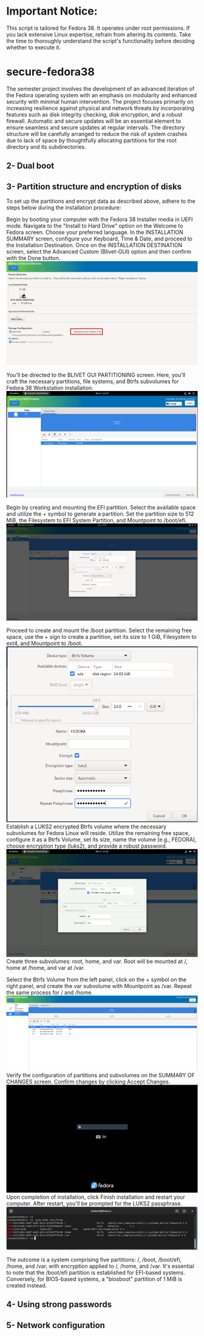 # Important Notice:
This script is tailored for Fedora 38. It operates under root permissions. If you lack extensive Linux expertise, refrain from altering its contents. Take the time to thoroughly understand the script's functionality before deciding whether to execute it.

# secure-fedora38


The semester project involves the development of an advanced iteration of the Fedora operating system with an emphasis on modularity and enhanced security with minimal human intervention. The project focuses primarily on increasing resilience against physical and network threats by incorporating features such as disk integrity checking, disk encryption, and a robust firewall.
Automatic and secure updates will be an essential element to ensure seamless and secure updates at regular intervals. The directory structure will be carefully arranged to reduce the risk of system crashes due to lack of space by thoughtfully allocating partitions for the root directory and its subdirectories.
## 2- Dual boot
## 3- Partition structure and encryption of disks
To set up the partitions and encrypt data as described above, adhere to the steps below during the installation procedure:

Begin by booting your computer with the Fedora 38 Installer media in UEFI mode. Navigate to the "Install to Hard Drive" option on the Welcome to Fedora screen. Choose your preferred language. In the INSTALLATION SUMMARY screen, configure your Keyboard, Time & Date, and proceed to the Installation Destination.
Once on the INSTALLATION DESTINATION screen, select the Advanced Custom (Blivet-GUI) option and then confirm with the Done button.
![My Remote Image](https://github.com/TarikVUT/secure-fedora38/blob/main/Images/1_set_encrypt.png)

You'll be directed to the BLIVET GUI PARTITIONING screen. Here, you'll craft the necessary partitions, file systems, and Btrfs subvolumes for Fedora 38 Workstation installation.
![My Remote Image](https://github.com/TarikVUT/secure-fedora38/blob/main/Images/2_set_encrypt.png)

Begin by creating and mounting the EFI partition. Select the available space and utilize the + symbol to generate a partition. Set the partition size to 512 MiB, the Filesystem to EFI System Partition, and Mountpoint to /boot/efi.
![My Remote Image](https://github.com/TarikVUT/secure-fedora38/blob/main/Images/3_EFI.png)

Proceed to create and mount the /boot partition. Select the remaining free space, use the + sign to create a partition, set its size to 1 GiB, Filesystem to ext4, and Mountpoint to /boot.
![My Remote Image](https://github.com/TarikVUT/secure-fedora38/blob/main/Images/4_luks2.png)
Establish a LUKS2 encrypted Btrfs volume where the necessary subvolumes for Fedora Linux will reside. Utilize the remaining free space, configure it as a Btrfs Volume, set its size, name the volume (e.g., FEDORA), choose encryption type (luks2), and provide a robust password.
![My Remote Image](https://github.com/TarikVUT/secure-fedora38/blob/main/Images/5_crypt.png)
Create three subvolumes: root, home, and var. Root will be mounted at /, home at /home, and var at /var.

Select the Btrfs Volume from the left panel, click on the + symbol on the right panel, and create the var subvolume with Mountpoint as /var. Repeat the same process for / and /home.
![My Remote Image](https://github.com/TarikVUT/secure-fedora38/blob/main/Images/6_partition.png)
Verify the configuration of partitions and subvolumes on the SUMMARY OF CHANGES screen. Confirm changes by clicking Accept Changes.
![My Remote Image](https://github.com/TarikVUT/secure-fedora38/blob/main/Images/7_LUKS.png)
Upon completion of installation, click Finish installation and restart your computer. After restart, you'll be prompted for the LUKS2 passphrase.
![My Remote Image](https://github.com/TarikVUT/secure-fedora38/blob/main/Images/8_partitions.png)

The outcome is a system comprising five partitions: /, /boot, /boot/efi, /home, and /var, with encryption applied to /, /home, and /var. It's essential to note that the /boot/efi partition is established for EFI-based systems. Conversely, for BIOS-based systems, a "biosboot" partition of 1 MiB is created instead.

## 4- Using strong passwords
## 5- Network configuration






